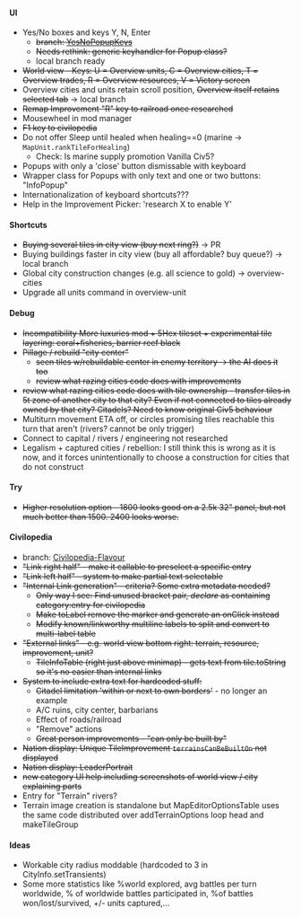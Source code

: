#### UI
* Yes/No boxes and keys Y, N, Enter
    * ~~branch: [YesNoPopupKeys](https://github.com/SomeTroglodyte/Unciv/tree/YesNoPopupKeys)~~
    * ~~Needs rethink: generic keyhandler for Popup class?~~
    * local branch ready
* ~~World view - Keys: U = Overview units, C = Overview cities, T = Overview trades, R = Overview resources, V = Victory screen~~
* Overview cities and units retain scroll position, ~~Overview itself retains selected tab~~ -> local branch
* ~~Remap Improvement "R" key to railroad once researched~~
* Mousewheel in mod manager
* ~~F1 key to civilopedia~~
* Do not offer Sleep until healed when healing==0 (marine -> `MapUnit.rankTileForHealing`)
    * Check: Is marine supply promotion Vanilla Civ5?
* Popups with only a 'close' button dismissable with keyboard
* Wrapper class for Popups with only text and one or two buttons: "InfoPopup"
* Internationalization of keyboard shortcuts???
* Help in the Improvement Picker: 'research X to enable Y'

#### Shortcuts
* ~~Buying several tiles in city view (buy next ring?)~~ -> PR
* Buying buildings faster in city view (buy all affordable? buy queue?) -> local branch
* Global city construction changes (e.g. all science to gold) -> overview-cities
* Upgrade all units command in overview-unit

#### Debug
* ~~Incompatibility More luxuries mod + 5Hex tileset + experimental tile layering: coral+fisheries, barrier reef black~~
* ~~Pillage / rebuild "city center"~~
    * ~~seen tiles w/rebuildable center in enemy territory -> the AI does it too~~
    * ~~review what razing cities code does with improvements~~
* ~~review what razing cities code does with tile ownership - transfer tiles in 5t zone of another city to that city? Even if not connected to tiles already owned by that city? Citadels? Need to know original Civ5 behaviour~~
* Multiturn movement ETA off, or circles promising tiles reachable this turn that aren't (rivers? cannot be only trigger)
* Connect to capital / rivers / engineering not researched
* Legalism + captured cities / rebellion: I still think this is wrong as it is now, and it forces unintentionally to choose a construction for cities that do not construct

#### Try
* ~~Higher resolution option - 1800 looks good on a 2.5k 32" panel, but not much better than 1500. 2400 looks worse.~~

#### Civilopedia
* branch: [Civilopedia-Flavour](https://github.com/SomeTroglodyte/Unciv/tree/Civilopedia-Flavour)
* ~~"Link right half" - make it callable to preselect a specific entry~~
* ~~"Link left half" - system to make partial text selectable~~
* ~~"Internal Link generation" - criteria? Some extra metadata needed?~~
    * ~~Only way I see: Find unused bracket pair, *declare* as containing category:entry for civilopedia~~
    * ~~Make toLabel remove the marker and generate an onClick instead~~
    * ~~Modify known/linkworthy multiline labels to split and convert to multi-label table~~
* ~~"External links" - e.g. world view bottom right: terrain, resource, improvement, unit?~~
    * ~~TileInfoTable (right just above minimap) - gets text from tile.toString so it's no easier than internal links~~
* ~~System to include extra text for hardcoded stuff:~~
    * ~~Citadel limitation 'within or next to own borders'~~ - no longer an example
    * A/C ruins, city center, barbarians
    * Effect of roads/railroad
    * "Remove" actions
    * ~~Great person improvements - "can only be built by"~~
* ~~Nation display: Unique TileImprovement `terrainsCanBeBuiltOn` not displayed~~
* ~~Nation display: LeaderPortrait~~
* ~~new category UI help including screenshots of world view / city explaining parts~~
* Entry for "Terrain" rivers?
* Terrain image creation is standalone but MapEditorOptionsTable uses the same code distributed over addTerrainOptions loop head and makeTileGroup

#### Ideas
* Workable city radius moddable (hardcoded to 3 in CityInfo.setTransients)
* Some more statistics like %world explored, avg battles per turn worldwide, % of worldwide battles participated in, %of battles won/lost/survived, +/- units captured,...
